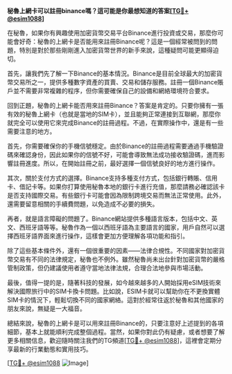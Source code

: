 **秘魯上網卡可以註冊binance嗎？這可能是你最想知道的答案[[TG💪+ @esim1088](https://t.me/s/esim1088)]**

在秘魯，如果你有興趣使用加密貨幣交易平台Binance進行投資或交易，那麼你可能會好奇：秘魯的上網卡是否能用來註冊Binance呢？這是一個經常被問到的問題，特別是對於那些剛剛進入加密貨幣世界的新手來說，這種疑問可能更顯得迫切。

首先，讓我們先了解一下Binance的基本情況。Binance是目前全球最大的加密貨幣交易所之一，提供多種數字資產的買賣、交易和儲存服務。註冊一個Binance賬戶並不需要非常複雜的程序，但你需要確保自己的設備和網絡環境符合要求。

回到正題，秘魯的上網卡能否用來註冊Binance？答案是肯定的。只要你擁有一張有效的秘魯上網卡（也就是當地的SIM卡），並且能夠正常連接到互聯網，那麼你就完全可以使用它來完成Binance的註冊過程。不過，在實際操作中，還是有一些需要注意的地方。

首先，你需要確保你的手機信號穩定。由於Binance的註冊過程需要通過手機驗證碼來確認身份，因此如果你的信號不好，可能會導致無法成功接收驗證碼，進而影響註冊進度。所以，在開始註冊之前，最好選擇一個信號良好的地方進行操作。

其次，關於支付方式的選擇。Binance支持多種支付方式，包括銀行轉賬、信用卡、借記卡等。如果你打算使用秘魯本地的銀行卡進行充值，那麼請務必確認該卡是否支持國際交易。有些銀行卡可能會因為限制跨境交易而無法正常使用。此外，還需要留意相關的手續費問題，以免造成不必要的損失。

再者，就是語言障礙的問題了。Binance網站提供多種語言版本，包括中文、英文、西班牙語等等。秘魯作為一個以西班牙語為主要語言的國家，用戶自然可以選擇西班牙語界面來進行操作，這樣會更加方便理解各項功能和指引。

除了這些基本條件外，還有一個很重要的因素——法律合規性。不同國家對加密貨幣交易有不同的法律規定，秘魯也不例外。雖然秘魯尚未出台針對加密貨幣的嚴格管制政策，但仍建議使用者遵守當地法律法規，合理合法地參與市場活動。

最後，值得一提的是，隨著科技的發展，如今越來越多的人開始採用eSIM技術來解決國際旅行中的SIM卡換卡問題。比如說，ESIM卡就可以幫助你在不更換實體SIM卡的情況下，輕鬆切換不同的國家網絡。這對於經常往返於秘魯和其他國家的朋友來說，無疑是一大福音。

總結來說，秘魯的上網卡是可以用來註冊Binance的，只要注意好上述提到的各項細節，基本上就能順利完成整個過程。當然，如果你對此仍有疑慮，或者想要了解更多相關信息，歡迎隨時關注我們的TG頻道[[TG💪+ @esim1088](https://t.me/s/esim1088)]，這裡會定期分享最新的行業動態和實用技巧。

[[TG💪+ @esim1088](https://t.me/s/esim1088) ![Image](https://i.postimg.cc/4NQfJmqS/Snipaste-2025-05-13-00-14-12.png)]